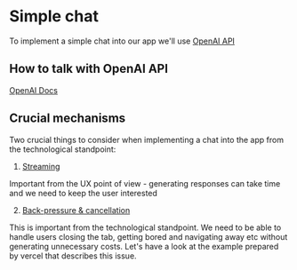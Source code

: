 # Simple chat

To implement a simple chat into our app we'll use [OpenAI API](https://platform.openai.com/playground/chat)

## How to talk with OpenAI API

[OpenAI Docs](https://platform.openai.com/docs/guides/text-generation/chat-completions-api?lang=node.js)

## Crucial mechanisms

Two crucial things to consider when implementing a chat into the app from the technological standpoint:

1. [Streaming](https://sdk.vercel.ai/docs/concepts/streaming)

Important from the UX point of view - generating responses can take time and we need to keep the user interested

2. [Back-pressure & cancellation](https://sdk.vercel.ai/docs/concepts/backpressure-and-cancellation)

This is important from the technological standpoint. We need to be able to handle users closing the tab, getting bored and navigating away etc without generating unnecessary costs. Let's have a look at the example prepared by vercel that describes this issue.
